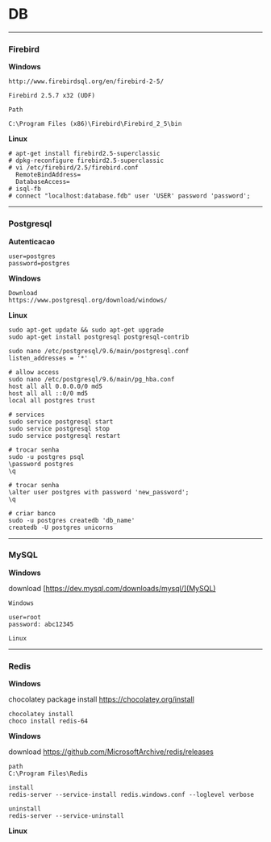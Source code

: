 # DB

---

### Firebird

**Windows**

```text
http://www.firebirdsql.org/en/firebird-2-5/

Firebird 2.5.7 x32 (UDF)

Path

C:\Program Files (x86)\Firebird\Firebird_2_5\bin
```

**Linux**

```text
# apt-get install firebird2.5-superclassic
# dpkg-reconfigure firebird2.5-superclassic
# vi /etc/firebird/2.5/firebird.conf
  RemoteBindAddress=
  DatabaseAccess=
# isql-fb
# connect "localhost:database.fdb" user 'USER' password 'password';
```

---

### Postgresql

**Autenticacao**

```text
user=postgres
password=postgres
```

**Windows**

```text
Download
https://www.postgresql.org/download/windows/
```

**Linux**

```text
sudo apt-get update && sudo apt-get upgrade
sudo apt-get install postgresql postgresql-contrib

sudo nano /etc/postgresql/9.6/main/postgresql.conf
listen_addresses = '*'

# allow access
sudo nano /etc/postgresql/9.6/main/pg_hba.conf
host all all 0.0.0.0/0 md5
host all all ::0/0 md5
local all postgres trust

# services
sudo service postgresql start
sudo service postgresql stop
sudo service postgresql restart

# trocar senha
sudo -u postgres psql
\password postgres
\q

# trocar senha
\alter user postgres with password 'new_password';
\q

# criar banco
sudo -u postgres createdb 'db_name'
createdb -U postgres unicorns
```

---

### MySQL

**Windows**

download
[https://dev.mysql.com/downloads/mysql/](MySQL)


```text
Windows

user=root
password: abc12345

Linux

```

---

### Redis

**Windows**

chocolatey package install
https://chocolatey.org/install

```text
chocolatey install
choco install redis-64
```

**Windows**

download
https://github.com/MicrosoftArchive/redis/releases

```text
path
C:\Program Files\Redis

install
redis-server --service-install redis.windows.conf --loglevel verbose

uninstall
redis-server --service-uninstall
```

**Linux**
